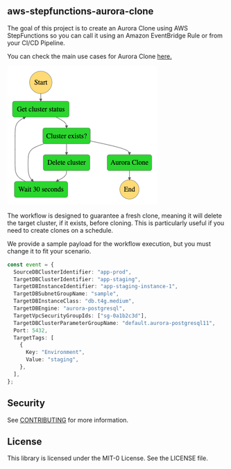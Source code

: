 ## aws-stepfunctions-aurora-clone

The goal of this project is to create an Aurora Clone using AWS StepFunctions so you can call it using an Amazon EventBridge Rule or from your CI/CD Pipeline.

You can check the main use cases for Aurora Clone [here.](https://docs.aws.amazon.com/AmazonRDS/latest/AuroraUserGuide/Aurora.Managing.Clone.html#Aurora.Clone.Overview)

![StepFunctions Graph](stepfunctions_graph.png "StepFunctions Graph")

The workflow is designed to guarantee a fresh clone, meaning it will delete the target cluster, if it exists, before cloning. This is particularly useful if you need to create clones on a schedule.

We provide a sample payload for the workflow execution, but you must change it to fit your scenario.

```typescript
const event = {
  SourceDBClusterIdentifier: "app-prod",
  TargetDBClusterIdentifier: "app-staging",
  TargetDBInstanceIdentifier: "app-staging-instance-1",
  TargetDBSubnetGroupName: "sample",
  TargetDBInstanceClass: "db.t4g.medium",
  TargetDBEngine: "aurora-postgresql",
  TargetVpcSecurityGroupIds: ["sg-0a1b2c3d"],
  TargetDBClusterParameterGroupName: "default.aurora-postgresql11",
  Port: 5432,
  TargetTags: [
    {
      Key: "Environment",
      Value: "staging",
    },
  ],
};
```

## Security

See [CONTRIBUTING](CONTRIBUTING.md#security-issue-notifications) for more information.

## License

This library is licensed under the MIT-0 License. See the LICENSE file.

